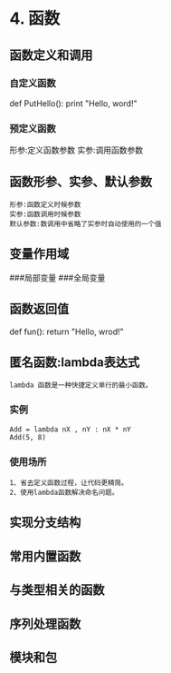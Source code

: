 # 4. 函数

## 函数定义和调用

### 自定义函数

def PutHello():
	print "Hello, word!"

### 预定义函数
形参:定义函数参数
实参:调用函数参数



## 函数形参、实参、默认参数

	形参:函数定义时候参数
	实参:函数调用时候参数
	默认参数:数调用中省略了实参时自动使用的一个值



## 变量作用域

###局部变量
###全局变量



## 函数返回值
def fun():
	return "Hello, wrod!"



## 匿名函数:lambda表达式
	lambda 函数是一种快捷定义单行的最小函数。

### 实例
	Add = lambda nX , nY : nX * nY
	Add(5, 8)

### 使用场所
	1、省去定义函数过程，让代码更精简。
	2、使用lambda函数解决命名问题。



## 实现分支结构


## 常用内置函数


## 与类型相关的函数


## 序列处理函数


## 模块和包